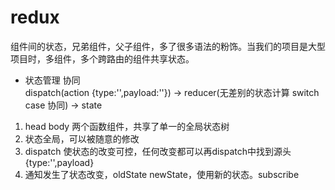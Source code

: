 # redux
组件间的状态，兄弟组件，父子组件，多了很多语法的粉饰。当我们的项目是大型项目时，多组件，多个跨路由的组件共享状态。
- 状态管理 协同  
  dispatch(action {type:'',payload:''}) -> reducer(无差别的状态计算 switch case 协同) -> state

1. head body 两个函数组件，共享了单一的全局状态树
2. 状态全局，可以被随意的修改
3. dispatch 使状态的改变可控，任何改变都可以再dispatch中找到源头{type:'',payload}
4. 通知发生了状态改变，oldState newState，使用新的状态。subscribe